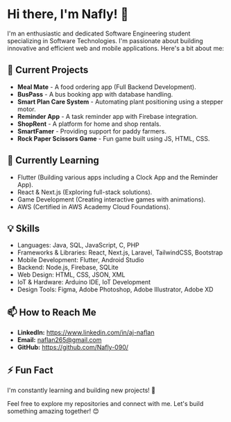 # Hi there, I'm Nafly! 👋

I'm an enthusiastic and dedicated Software Engineering student specializing in Software Technologies. I'm passionate about building innovative and efficient web and mobile applications. Here's a bit about me:

## 🔭 Current Projects
- **Meal Mate** - A food ordering app (Full Backend Development).
- **BusPass** - A bus booking app with database handling.
- **Smart Plan Care System** - Automating plant positioning using a stepper motor.
- **Reminder App** - A task reminder app with Firebase integration.
- **ShopRent** - A platform for home and shop rentals.
- **SmartFamer** - Providing support for paddy farmers.
- **Rock Paper Scissors Game** - Fun game built using JS, HTML, CSS.

## 🌱 Currently Learning
- Flutter (Building various apps including a Clock App and the Reminder App).
- React & Next.js (Exploring full-stack solutions).
- Game Development (Creating interactive games with animations).
- AWS (Certified in AWS Academy Cloud Foundations).

## 💡 Skills
- Languages: Java, SQL, JavaScript, C, PHP
- Frameworks & Libraries: React, Next.js, Laravel, TailwindCSS, Bootstrap
- Mobile Development: Flutter, Android Studio
- Backend: Node.js, Firebase, SQLite
- Web Design: HTML, CSS, JSON, XML
- IoT & Hardware: Arduino IDE, IoT Development
- Design Tools: Figma, Adobe Photoshop, Adobe Illustrator, Adobe XD

## 📫 How to Reach Me
- **LinkedIn:** https://www.linkedin.com/in/aj-naflan
- **Email:** naflan265@gmail.com
- **GitHub:** https://github.com/Nafly-090/

## ⚡ Fun Fact
I'm constantly learning and building new projects! 🚀

Feel free to explore my repositories and connect with me. Let's build something amazing together! 😊

